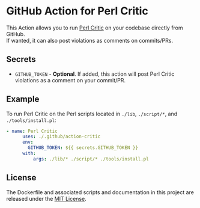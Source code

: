 # GitHub Action for Perl Critic

This Action allows you to run [Perl Critic](https://metacpan.org/pod/Perl::Critic) on your codebase directly from GitHub.  
If wanted, it can also post violations as comments on commits/PRs.  

## Secrets  

* `GITHUB_TOKEN` - **Optional**. If added, this action will post Perl Critic violations as a comment on your commit/PR.  

## Example

To run Perl Critic on the Perl scripts located in `./lib`, `./script/*`, and `./tools/install.pl`:  

```yaml
- name: Perl Critic
      uses: ./.github/action-critic
      env:
        GITHUB_TOKEN: ${{ secrets.GITHUB_TOKEN }}
      with:
          args: ./lib/* ./script/* ./tools/install.pl
```

## License

The Dockerfile and associated scripts and documentation in this project are released under the [MIT License](LICENSE).
